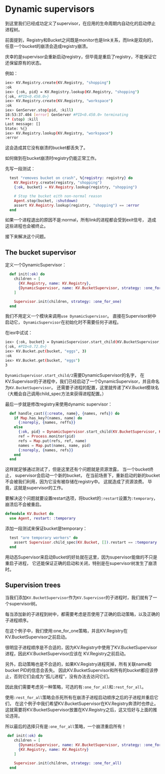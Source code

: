 # Dynamic supervisors

到这里我们已经成功定义了supervisor，在应用的生命周期内自动化的启动停止进程树。

前面提到，Registry和Bucket之间既是monitor也是link关系，而link是双向的，
任意一个bucket的崩溃会造成registry崩溃。

庆幸的是supervisor会重新启动registry，但毕竟是重启了registry，不能保证它还保留原有的状态。

例如：

```sh
iex> KV.Registry.create(KV.Registry, "shopping")
:ok
iex> {:ok, pid} = KV.Registry.lookup(KV.Registry, "shopping")
{:ok, #PID<0.450.0>}
iex> KV.Registry.create(KV.Registry, "workspace")
:ok
iex> GenServer.stop(pid, :kill)
18:53:37.404 [error] GenServer #PID<0.450.0> terminating
** (stop) :kill
Last message: []
State: %{}
iex> KV.Registry.lookup(KV.Registry, "workspace")
:error
```

这会造成其它没有崩溃的bucket都丢失了。

如何做到在bucket崩溃时registry仍能正常工作。

先写一段测试：

```elixir
  test "removes bucket on crash", %{registry: registry} do
    KV.Registry.create(registry, "shopping")
    {:ok, bucket} = KV.Registry.lookup(registry, "shopping")

    # Stop the bucket eith non-normal reason
    Agent.stop(bucket, :shutdown)
    assert KV.Registry.lookup(registry, "shopping") == :error
  end
```

如果一个进程退出的原因不是:normal，所有link的进程都会受到exit信号，
造成这些进程也会被终止。

接下来解决这个问题。

## The bucket supervisor

定义一个DynamicSupervisor：

```elixir
  def init(:ok) do
    children = [
      {KV.Registry, name: KV.Registry},
      {DynamicSupervisor, name: KV.BucketSupervisor, strategy: :one_for_one}
    ]

    Supervisor.init(children, strategy: :one_for_one)
  end
```

我们不用定义一个模块来调用`use DynamicSupervisor`。
直接在Supervisor树中启动它， `DynamicSupervisor`在初始化时不需要任何子进程。

在iex中试试：

```sh
iex> {:ok, bucket} = DynamicSupervisor.start_child(KV.BucketSupervisor, KV.Bucket)
{:ok, #PID<0.72.0>}
iex> KV.Bucket.put(bucket, "eggs", 3)
:ok
iex> KV.Bucket.get(bucket, "eggs")
3
```

`DynamicSupervisor.start_child/2`需要DynamicSupervisor的名字，
在KV.Supervisor的子进程中，我们已经启动了一个DynamicSupervisor，并且命名为`KV.BucketSupervisor`。
还需要子进程的配置，这里就传递了KV.Bucket模块名（大概会自己调用child_spec方法来获得进程配置。）

最后一步就是修改registry来使用dynamic supervisor：

```elixir
  def handle_cast({:create, name}, {names, refs}) do
    if Map.has_key?(names, name) do
      {:noreply, {names, reffs}}
    else
      {:ok, pid} = DynamicSupervisor.start_child(KV.BucketSupervisor, KV.Bucket)
      ref = Process.monitor(pid)
      refs = Map.put(refs, ref, name)
      names = Map.put(names, name, pid)
      {:noreply, {names, refs}}
    end
  end
```

这样就足够通过测试了，但是这里还有个问题就是资源泄露，
当一个bucket终止， supervisor会启动一个新的bucket，
在当前场景下，重新启动的新的bucket不会被我们利用，因为它没有被存储在registry中。
这就造成了资源浪费。
毕竟，这就是supervisor的工作。

要解决这个问题就要设置restart选项，将bucket的`:restart`设置为`:temporary`，崩溃后不会被重启。

```elixir
defmodule KV.Bucket do
  use Agent, restart: :temporary
```

添加一段测试来保证bucket是temporary：

```elixir
  test "are temporary workers" do
    assert Supervisor.child_spec(KV.Bucket, []).restart == :temporary
  end
```

用动态Supervisor来启动Bucket的好处就在这里，因为supervisor能做的不只是重启子进程，
它还能保证正确的启动和关闭，特别是在supervisor树发生了崩溃时。

## Supervision trees

当我们添加`KV.BucketSupervisor`作为`KV.Supervisor`的子进程时，我们就有了一个supervisor树。

每当添加新的子进程到树中，都需要考虑是否使用了正确的启动策略，以及正确的子进程顺序。

在这个例子中，我们使用:one_for_one策略，并且KV.Registry在KV.BucketSupervisor之前启动。

很明显子进程顺序是不合适的，因为KV.Registry中使用了KV.BucketSupervisor进程，因此KV.BucketSupervisor应该在
KV.Registry之前启动。

另外，启动策略也是不合适的，如果KV.Registry进程死掉，所有关联name和bucket PID的信息会丢失。
因此KV.BucketSupervisor和所有的bucket都应该停止，否则它们会成为“孤儿进程”，没有办法去访问它们。

因此我们需要考虑另一种策略，可选的有`:one_for_all`和`:rest_for_all`。

使用`:rest_for_all`策略会杀死所有在崩溃子进程启动顺序之后的子进程并重启它们，
在这个例子中我们希望KV.BucketSupervisor在KV.Registry奔溃时也停止。
这就需要将KV.BucketSupervisor放置在KV.Registry之后，这又恰好与上面的推论违背。

所以最后的选择只有是`:one_for_all`策略，一个崩溃重启所有！

```elixir
 def init(:ok) do
    children = [
      {DynamicSupervisor, name: KV.BucketSupervisor, strategy: :one_for_one},
      {KV.Registry, name: KV.Registry}
    ]

    Supervisor.init(children, strategy: :one_for_all)
  end
```
